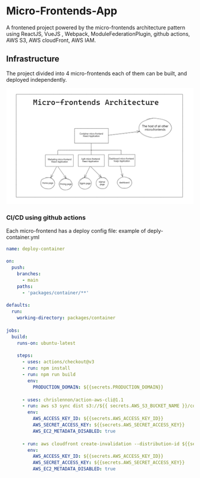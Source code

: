 # Micro-Frontends-App
A frontened project powered by the micro-frontends architecture pattern using ReactJS, VueJS , Webpack, ModuleFederationPlugin, github actions, AWS S3, AWS cloudFront, AWS IAM.

## Infrastructure

The project divided into 4 micro-frontends each of them can be built, and deployed independently.

![Infrastructure plan](https://github.com/ridhamz/Micro-Frontends-App/blob/main/packages/mfe.png)

### CI/CD using github actions

Each micro-frontend has a deploy config file: example of deply-container.yml

```yml
name: deploy-container

on:
  push:
    branches:
      - main
    paths:
      - 'packages/container/**'

defaults:
  run:
    working-directory: packages/container

jobs:
  build:
    runs-on: ubuntu-latest

    steps:
      - uses: actions/checkout@v3
      - run: npm install
      - run: npm run build
        env:
          PRODUCTION_DOMAIN: ${{secrets.PRODUCTION_DOMAIN}}

      - uses: chrislennon/action-aws-cli@1.1
      - run: aws s3 sync dist s3://${{ secrets.AWS_S3_BUCKET_NAME }}/container/latest
        env:
          AWS_ACCESS_KEY_ID: ${{secrets.AWS_ACCESS_KEY_ID}}
          AWS_SECRET_ACCESS_KEY: ${{secrets.AWS_SECRET_ACCESS_KEY}}
          AWS_EC2_METADATA_DISABLED: true

      - run: aws cloudfront create-invalidation --distribution-id ${{secrets.AWS_DISTRIBUTION_ID}} --paths "/container/latest/index.html"
        env:
          AWS_ACCESS_KEY_ID: ${{secrets.AWS_ACCESS_KEY_ID}}
          AWS_SECRET_ACCESS_KEY: ${{secrets.AWS_SECRET_ACCESS_KEY}}
          AWS_EC2_METADATA_DISABLED: true

```



